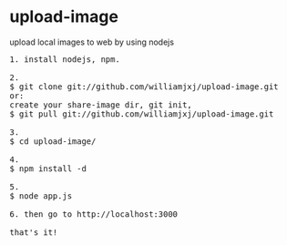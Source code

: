upload-image
============

upload local images to web by using nodejs

<pre>
1. install nodejs, npm.

2. 
$ git clone git://github.com/williamjxj/upload-image.git
or:
create your share-image dir, git init,
$ git pull git://github.com/williamjxj/upload-image.git

3. 
$ cd upload-image/

4.
$ npm install -d

5.
$ node app.js

6. then go to http://localhost:3000

that's it!
</pre>
